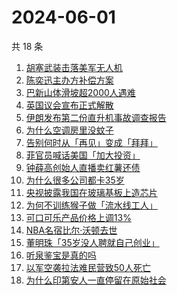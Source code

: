 # 2024-06-01

共 18 条

<!-- BEGIN -->
<!-- 最后更新时间 Sat Jun 01 2024 23:10:20 GMT+0800 (China Standard Time) -->

1. [胡塞武装击落美军无人机](https://www.zhihu.com/search?q=%E8%83%A1%E5%A1%9E%E6%AD%A6%E8%A3%85%E5%87%BB%E8%90%BD%E7%BE%8E%E5%86%9B%E6%97%A0%E4%BA%BA%E6%9C%BA)
1. [陈奕迅主办方补偿方案](https://www.zhihu.com/search?q=%E9%99%88%E5%A5%95%E8%BF%85%E4%B8%BB%E5%8A%9E%E6%96%B9%E8%A1%A5%E5%81%BF%E6%96%B9%E6%A1%88)
1. [巴新山体滑坡超2000人遇难](https://www.zhihu.com/search?q=%E5%B7%B4%E6%96%B0%E5%B1%B1%E4%BD%93%E6%BB%91%E5%9D%A1%E8%B6%852000%E4%BA%BA%E9%81%87%E9%9A%BE)
1. [英国议会宣布正式解散](https://www.zhihu.com/search?q=%E8%8B%B1%E5%9B%BD%E8%AE%AE%E4%BC%9A%E5%AE%A3%E5%B8%83%E6%AD%A3%E5%BC%8F%E8%A7%A3%E6%95%A3)
1. [伊朗发布第二份直升机事故调查报告](https://www.zhihu.com/search?q=%E4%BC%8A%E6%9C%97%E5%8F%91%E5%B8%83%E7%AC%AC%E4%BA%8C%E4%BB%BD%E7%9B%B4%E5%8D%87%E6%9C%BA%E4%BA%8B%E6%95%85%E8%B0%83%E6%9F%A5%E6%8A%A5%E5%91%8A)
1. [为什么空调房里没蚊子](https://www.zhihu.com/search?q=%E4%B8%BA%E4%BB%80%E4%B9%88%E7%A9%BA%E8%B0%83%E6%88%BF%E9%87%8C%E6%B2%A1%E8%9A%8A%E5%AD%90)
1. [告别何时从「再见」变成「拜拜」](https://www.zhihu.com/search?q=%E5%91%8A%E5%88%AB%E4%BD%95%E6%97%B6%E4%BB%8E%E3%80%8C%E5%86%8D%E8%A7%81%E3%80%8D%E5%8F%98%E6%88%90%E3%80%8C%E6%8B%9C%E6%8B%9C%E3%80%8D)
1. [菲官员喊话美国「加大投资」](https://www.zhihu.com/search?q=%E8%8F%B2%E5%AE%98%E5%91%98%E5%96%8A%E8%AF%9D%E7%BE%8E%E5%9B%BD%E3%80%8C%E5%8A%A0%E5%A4%A7%E6%8A%95%E8%B5%84%E3%80%8D)
1. [钟薛高创始人直播卖红薯还债](https://www.zhihu.com/search?q=%E9%92%9F%E8%96%9B%E9%AB%98%E5%88%9B%E5%A7%8B%E4%BA%BA%E7%9B%B4%E6%92%AD%E5%8D%96%E7%BA%A2%E8%96%AF%E8%BF%98%E5%80%BA)
1. [为什么很多公司都卡35岁](https://www.zhihu.com/search?q=%E4%B8%BA%E4%BB%80%E4%B9%88%E5%BE%88%E5%A4%9A%E5%85%AC%E5%8F%B8%E9%83%BD%E5%8D%A135%E5%B2%81)
1. [央视披露我国在玻璃基板上造芯片](https://www.zhihu.com/search?q=%E5%A4%AE%E8%A7%86%E6%8A%AB%E9%9C%B2%E6%88%91%E5%9B%BD%E5%9C%A8%E7%8E%BB%E7%92%83%E5%9F%BA%E6%9D%BF%E4%B8%8A%E9%80%A0%E8%8A%AF%E7%89%87)
1. [为何不训练猴子做「流水线工人」](https://www.zhihu.com/search?q=%E4%B8%BA%E4%BD%95%E4%B8%8D%E8%AE%AD%E7%BB%83%E7%8C%B4%E5%AD%90%E5%81%9A%E3%80%8C%E6%B5%81%E6%B0%B4%E7%BA%BF%E5%B7%A5%E4%BA%BA%E3%80%8D)
1. [可口可乐产品价格上调13%](https://www.zhihu.com/search?q=%E5%8F%AF%E5%8F%A3%E5%8F%AF%E4%B9%90%E4%BA%A7%E5%93%81%E4%BB%B7%E6%A0%BC%E4%B8%8A%E8%B0%8313%25)
1. [NBA名宿比尔·沃顿去世](https://www.zhihu.com/search?q=NBA%E5%90%8D%E5%AE%BF%E6%AF%94%E5%B0%94%C2%B7%E6%B2%83%E9%A1%BF%E5%8E%BB%E4%B8%96)
1. [董明珠「35岁没人聘就自己创业」](https://www.zhihu.com/search?q=%E8%91%A3%E6%98%8E%E7%8F%A0%E3%80%8C35%E5%B2%81%E6%B2%A1%E4%BA%BA%E8%81%98%E5%B0%B1%E8%87%AA%E5%B7%B1%E5%88%9B%E4%B8%9A%E3%80%8D)
1. [听泉鉴宝是真的吗](https://www.zhihu.com/search?q=%E5%90%AC%E6%B3%89%E9%89%B4%E5%AE%9D%E6%98%AF%E7%9C%9F%E7%9A%84%E5%90%97)
1. [以军空袭拉法难民营致50人死亡](https://www.zhihu.com/search?q=%E4%BB%A5%E5%86%9B%E7%A9%BA%E8%A2%AD%E6%8B%89%E6%B3%95%E9%9A%BE%E6%B0%91%E8%90%A5%E8%87%B450%E4%BA%BA%E6%AD%BB%E4%BA%A1)
1. [为什么印第安人一直停留在原始社会](https://www.zhihu.com/search?q=%E4%B8%BA%E4%BB%80%E4%B9%88%E5%8D%B0%E7%AC%AC%E5%AE%89%E4%BA%BA%E4%B8%80%E7%9B%B4%E5%81%9C%E7%95%99%E5%9C%A8%E5%8E%9F%E5%A7%8B%E7%A4%BE%E4%BC%9A)

<!-- END -->
